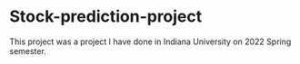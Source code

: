 # Stock-prediction-project
This project was a project I have done in Indiana University on 2022 Spring semester.
